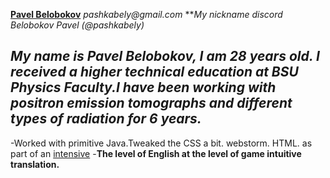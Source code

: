 [**Pavel Belobokov**](https://sun9-49.userapi.com/s/v1/if1/-TeSw8blNeSpQi9lPBKGDu5NP8xOhhfGvO7mGmFqngkx4NP1FnseUO-9AEvzRAJdDiN6QQ.jpg?size=768x1024&quality=96&type=album)
    _pashkabely@gmail.com_
     ***My nickname discord Belobokov Pavel (@pashkabely)*
## *My name is Pavel Belobokov, I am 28 years old. I received a higher technical education at BSU Physics Faculty.I have been working with positron emission tomographs and different types of radiation for 6 years.*
\-Worked with primitive Java.Tweaked the CSS a bit. webstorm. HTML. as part of an [intensive](https://pashkabely.github.io/cars-hw/)
\-**The level of English at the level of game intuitive translation.**